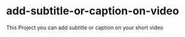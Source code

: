 # add-subtitle-or-caption-on-video
This Project you can add subtitle or caption on your short video 
